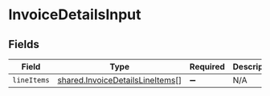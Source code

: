 # InvoiceDetailsInput


## Fields

| Field                                                                              | Type                                                                               | Required                                                                           | Description                                                                        |
| ---------------------------------------------------------------------------------- | ---------------------------------------------------------------------------------- | ---------------------------------------------------------------------------------- | ---------------------------------------------------------------------------------- |
| `lineItems`                                                                        | [shared.InvoiceDetailsLineItems](../../models/shared/invoicedetailslineitems.md)[] | :heavy_minus_sign:                                                                 | N/A                                                                                |